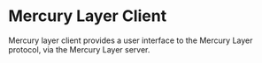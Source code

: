 # Mercury Layer Client

Mercury layer client provides a user interface to the Mercury Layer protocol, via the Mercury Layer server. 
